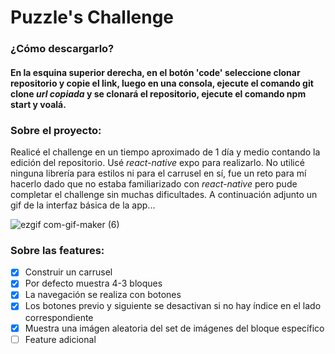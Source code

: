 # Puzzle's Challenge

### ¿Cómo descargarlo?

#### En la esquina superior derecha, en el botón 'code' seleccione clonar repositorio y copie el link, luego en una consola, ejecute el comando git clone ***url copiada*** y se clonará el repositorio, ejecute el comando npm start y voalá.

### Sobre el proyecto:
Realicé el challenge en un tiempo aproximado de 1 día y medio contando la edición del repositorio. Usé *react-native* expo para realizarlo.
No utilicé ninguna librería para estilos ni para el carrusel en sí, fue un reto para mí hacerlo dado que no estaba familiarizado con *react-native* pero pude completar el challenge sin muchas dificultades. A continuación adjunto un gif de la interfaz básica de la app...

![ezgif com-gif-maker (6)](https://user-images.githubusercontent.com/75500719/131028696-ae16b86a-828b-4aeb-bb75-1cf0ffbd5efb.gif)


### Sobre las features:


- [x] Construir un carrusel
- [x] Por defecto muestra 4-3 bloques
- [x] La navegación se realiza con botones
- [x] Los botones previo y siguiente se desactivan si no hay índice en el lado correspondiente
- [x] Muestra una imágen aleatoria del set de imágenes del bloque específico
- [ ] Feature adicional
